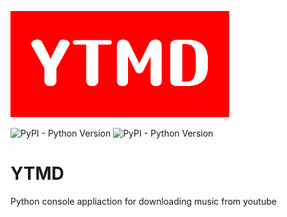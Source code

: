 ![](https://raw.githubusercontent.com/saturfy/YTMD/main/YTMD.png)

![PyPI - Python Version](https://img.shields.io/pypi/pyversions/pytube?color=brightgreen)
![PyPI - Python Version](https://img.shields.io/badge/python-pytube-orange) 
# YTMD
Python console appliaction for downloading music from youtube
